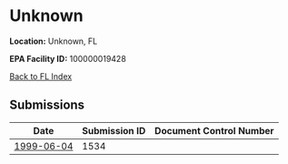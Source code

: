 # Unknown

**Location:** Unknown, FL

**EPA Facility ID:** 100000019428

[Back to FL Index](../../index.md)

## Submissions

| Date | Submission ID | Document Control Number |
|------|--------------|-------------------------|
| [1999-06-04](submissions/1534.md) | 1534 |  |

